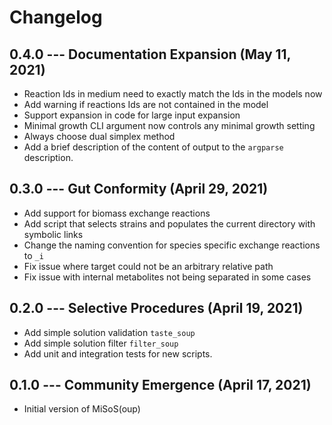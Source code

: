 # Changelog

## 0.4.0 --- Documentation Expansion (May 11, 2021)

- Reaction Ids in medium need to exactly match the Ids in the models now
- Add warning if reactions Ids are not contained in the model
- Support expansion in code for large input expansion
- Minimal growth CLI argument now controls any minimal growth setting
- Always choose dual simplex method
- Add a brief description of the content of output to the `argparse` description.

## 0.3.0 --- Gut Conformity (April 29, 2021)

- Add support for biomass exchange reactions
- Add script that selects strains and populates the current directory with symbolic links
- Change the naming convention for species specific exchange reactions to `_i`
- Fix issue where target could not be an arbitrary relative path
- Fix issue with internal metabolites not being separated in some cases

## 0.2.0 --- Selective Procedures (April 19, 2021)

- Add simple solution validation `taste_soup`
- Add simple solution filter `filter_soup`
- Add unit and integration tests for new scripts.

## 0.1.0 --- Community Emergence (April 17, 2021)

- Initial version of MiSoS(oup)
